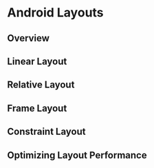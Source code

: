# Android Layouts

## Overview

## Linear Layout

## Relative Layout

## Frame Layout

## Constraint Layout

## Optimizing Layout Performance
